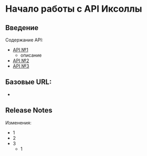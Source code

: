 # Начало работы с API Иксоллы

## Введение

Содержание API:
- [API №1](https://developers.xsolla.com/ru/api/v2/pay-station/) 
  - описание
- [API №2](https://developers.xsolla.com/ru/api/v2/store)
- [API №3](https://developers.xsolla.com/ru/api/v2/store)

 Базовые URL:
-
-


## Release Notes
Изменения:
* 1
* 2
* 3
  * 1
